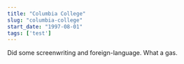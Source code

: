 ```yaml
---
title: "Columbia College"
slug: "columbia-college"
start_date: "1997-08-01"
tags: ['test']
---
```

Did some screenwriting and foreign-language.  What a gas.